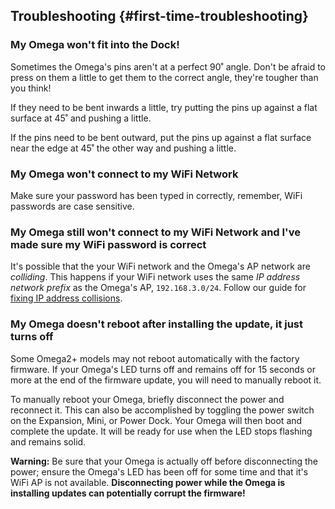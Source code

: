 
## Troubleshooting {#first-time-troubleshooting}

### My Omega won't fit into the Dock!

Sometimes the Omega's pins aren't at a perfect 90˚ angle. Don't be afraid to press on them a little to get them to the correct angle, they're tougher than you think!

If they need to be bent inwards a little, try putting the pins up against a flat surface at 45˚ and pushing a little.

<!-- TODO: IMAGE OF THIS ACTION -->

If the pins need to be bent outward, put the pins up against a flat surface near the edge at 45˚ the other way and pushing a little.

<!-- TODO: IMAGE OF THIS ACTION -->

### My Omega won't connect to my WiFi Network

Make sure your password has been typed in correctly, remember, WiFi passwords are case sensitive.

### My Omega still won't connect to my WiFi Network and I've made sure my WiFi password is correct

It's possible that the your WiFi network and the Omega's AP network are *colliding*.
This happens if your WiFi network uses the same *IP address network prefix* as the Omega's AP, `192.168.3.0/24`. Follow our guide for [fixing IP address collisions](#fix-ip-addr-collisions).


### My Omega doesn't reboot after installing the update, it just turns off

Some Omega2+ models may not reboot automatically with the factory firmware. If your Omega's LED turns off and remains off for 15 seconds or more at the end of the firmware update, you will need to manually reboot it.

To manually reboot your Omega, briefly disconnect the power and reconnect it. This can also be accomplished by toggling the power switch on the Expansion, Mini, or Power Dock. Your Omega will then boot and complete the update. It will be ready for use when the LED stops flashing and remains solid.

**Warning:** Be sure that your Omega is actually off before disconnecting the power; ensure the Omega's LED has been off for some time and that it's WiFi AP is not available. **Disconnecting power while the Omega is installing updates can potentially corrupt the firmware!**
